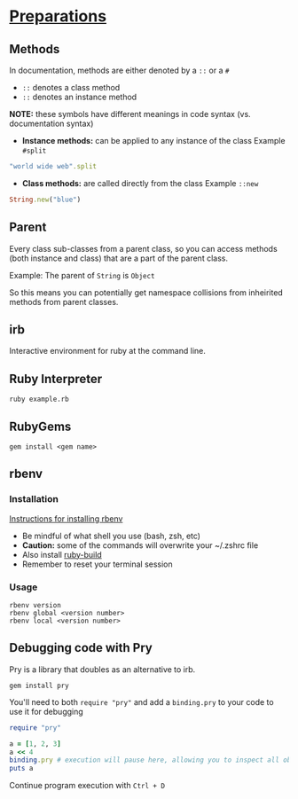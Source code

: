 # [Preparations](https://launchschool.com/books/ruby/read/preparations)

## Methods
In documentation, methods are either denoted by a ```::``` or a ```#```
* ```::``` denotes a class method
* ```::``` denotes an instance method

**NOTE:** these symbols have different meanings in code syntax (vs. documentation syntax)

* **Instance methods:** can be applied to any instance of the class
Example ```#split```
```ruby
"world wide web".split
```
* **Class methods:** are called directly from the class
Example ```::new```
```ruby
String.new("blue")
```

## Parent
Every class sub-classes from a parent class, so you can access methods (both instance and class) that are a part of the parent class.

Example: The parent of ```String``` is ```Object```

So this means you can potentially get namespace collisions from inheirited methods from parent classes.

## irb

Interactive environment for ruby at the command line.

## Ruby Interpreter

```ruby example.rb```

## RubyGems

```gem install <gem name>```

## rbenv

### Installation

[Instructions for installing rbenv](https://github.com/rbenv/rbenv)
* Be mindful of what shell you use (bash, zsh, etc)
* **Caution:** some of the commands will overwrite your ~/.zshrc file
* Also install [ruby-build](https://github.com/rbenv/ruby-build#readme)
* Remember to reset your terminal session

### Usage
```
rbenv version
rbenv global <version number>
rbenv local <version number>
```

## Debugging code with Pry

Pry is a library that doubles as an alternative to irb.

```gem install pry```

You'll need to both ```require "pry"``` and add a ```binding.pry``` to your code to use it for debugging

```ruby
require "pry"

a = [1, 2, 3]
a << 4
binding.pry # execution will pause here, allowing you to inspect all objects
puts a
```

Continue program execution with ```Ctrl + D```